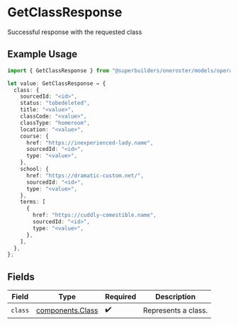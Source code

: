 # GetClassResponse

Successful response with the requested class

## Example Usage

```typescript
import { GetClassResponse } from "@superbuilders/oneroster/models/operations";

let value: GetClassResponse = {
  class: {
    sourcedId: "<id>",
    status: "tobedeleted",
    title: "<value>",
    classCode: "<value>",
    classType: "homeroom",
    location: "<value>",
    course: {
      href: "https://inexperienced-lady.name",
      sourcedId: "<id>",
      type: "<value>",
    },
    school: {
      href: "https://dramatic-custom.net/",
      sourcedId: "<id>",
      type: "<value>",
    },
    terms: [
      {
        href: "https://cuddly-comestible.name",
        sourcedId: "<id>",
        type: "<value>",
      },
    ],
  },
};
```

## Fields

| Field                                                | Type                                                 | Required                                             | Description                                          |
| ---------------------------------------------------- | ---------------------------------------------------- | ---------------------------------------------------- | ---------------------------------------------------- |
| `class`                                              | [components.Class](../../models/components/class.md) | :heavy_check_mark:                                   | Represents a class.                                  |